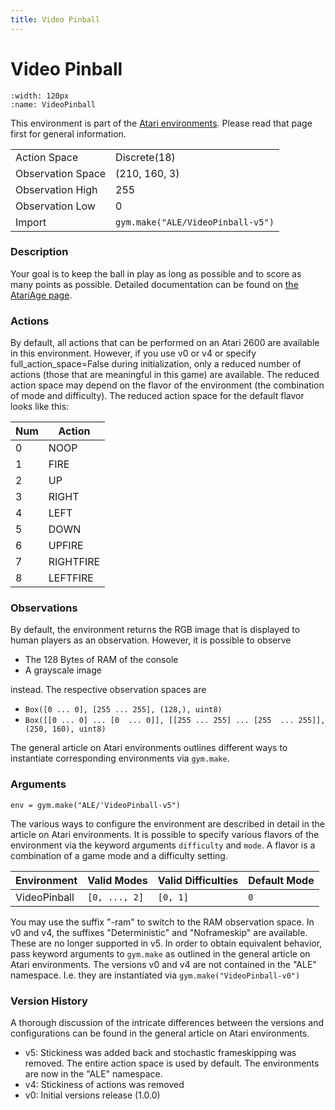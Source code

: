 ```yaml
---
title: Video Pinball
---
```

# Video Pinball

```{figure} ../../static/videos/atari/video_pinball.gif 
:width: 120px
:name: VideoPinball
```

This environment is part of the <a href='..'>Atari environments</a>. Please read that page first for general information.

|   |   |
|---|---|
| Action Space | Discrete(18) |
| Observation Space | (210, 160, 3) |
| Observation High | 255 |
| Observation Low | 0 |
| Import | `gym.make("ALE/VideoPinball-v5")` |

### Description
Your goal is to keep the ball in play as long as possible and to score as many points as possible. Detailed documentation can be found on [the AtariAge page](https://atariage.com/manual_html_page.php?SoftwareLabelID=588).

### Actions
By default, all actions that can be performed on an Atari 2600 are available in this environment. However, if you use v0 or v4 or specify full_action_space=False during initialization, only a reduced number of actions (those that are meaningful in this game) are available. The reduced action space may depend on the flavor of the environment (the combination of mode and difficulty). The reduced action space for the default flavor looks like this:

| Num | Action                 |
|-----|------------------------|
| 0   | NOOP |
| 1   | FIRE |
| 2   | UP |
| 3   | RIGHT |
| 4   | LEFT |
| 5   | DOWN |
| 6   | UPFIRE |
| 7   | RIGHTFIRE |
| 8   | LEFTFIRE |

### Observations
By default, the environment returns the RGB image that is displayed to human players as an observation. However, it is
possible to observe
- The 128 Bytes of RAM of the console
- A grayscale image

instead. The respective observation spaces are
- `Box([0 ... 0], [255 ... 255], (128,), uint8)`
- `Box([[0 ... 0]
 ...
 [0  ... 0]], [[255 ... 255]
 ...
 [255  ... 255]], (250, 160), uint8)
`

The general article on Atari environments outlines different ways to instantiate corresponding environments
via `gym.make`.

### Arguments

```
env = gym.make("ALE/'VideoPinball-v5")
```

The various ways to configure the environment are described in detail in the article on Atari environments.
It is possible to specify various flavors of the environment via the keyword arguments `difficulty` and `mode`. 
A flavor is a combination of a game mode and a difficulty setting.

|      Environment | Valid Modes                                                                                                                                                                         | Valid Difficulties | Default Mode |
|------------------|-------------------------------------------------------------------------------------------------------------------------------------------------------------------------------------|--------------------|--------------|
|          VideoPinball | `[0, ..., 2]`                                                                                                                                                                       |              `[0, 1]` | `0`          |

You may use the suffix "-ram" to switch to the RAM observation space. In v0 and v4, the suffixes "Deterministic" and "Noframeskip" 
are available. These are no longer supported in v5. In order to obtain equivalent behavior, pass keyword arguments to `gym.make` as outlined in 
the general article on Atari environments.
The versions v0 and v4 are not contained in the "ALE" namespace. I.e. they are instantiated via `gym.make("VideoPinball-v0")`

### Version History
A thorough discussion of the intricate differences between the versions and configurations can be found in the
general article on Atari environments. 

* v5: Stickiness was added back and stochastic frameskipping was removed. The entire action space is used by default. The environments are now in the "ALE" namespace.
* v4: Stickiness of actions was removed
* v0: Initial versions release (1.0.0)
